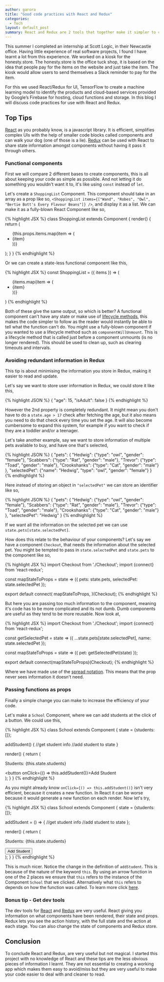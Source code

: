```yaml
---
author: garora
title: "Good code practices with React and Redux"
categories:
  - Tech
layout: default_post
summary: React and Redux are 2 tools that together make it simpler to create functional UIs. However there are many potential pitfalls when it comes to using them. In this blog I will walk you through some practices to keep in mind as you write your own code.
---
```


This summer I completed an internship at Scott Logic, in their Newcastle office. Having little experience of real software projects, I found I have learnt a lot from this experience. We worked on a kiosk for the honesty.store. The honesty.store is the office tuck shop, it is based on the idea that people pay for the items on the website and just take the item. The kiosk would allow users to send themselves a Slack reminder to pay for the item.

For this we used React/Redux for UI, TensorFlow to create a machine learning model to identify the products and cloud-based services provided by Google’s Firebase for hosting, cloud functions and storage. In this blog I will discuss code practices for use with React and Redux.

## Top Tips

[React](https://reactjs.org/) as you probably know, is a javascript library. It is efficient, simplifies complex UIs with the help of smaller code blocks called components and can walk your dog (one of those is a lie). [Redux](https://redux.js.org/basics/usagewithreact) can be used with React to share state information amongst components without having it pass it through others.

### Functional components

First we will compare 2 different bases to create components, this is all about keeping your code as simple as possible. And not letting it do something you wouldn't want it to, it's like using `const` instead of `let`.

Let's create a `ShoppingList` Component. This component should take in an array as a prop like so,
`<ShoppingList items={["Wand", "Robes", "Owl", "Bertie Bott's Every Flavour Beans"]} />`, and display it as a list. We can make it as a fully-blown React Component like so,

{% highlight JSX %}
class ShoppingList extends Component {
  render() {
    return (
      <div className="shopping-list">
        <ul>
          {this.props.items.map(item => (<li>{item}</li>))}
        </ul>
      </div>
    );
  }
}
{% endhighlight %}

Or we can create a state-less functional component like this,

{% highlight JSX %}
const ShoppingList = ({ items }) => (
      <div className="shopping-list">
        <ul>
          {items.map(item => (<li>{item}</li>))}
        </ul>
      </div>
    )
{% endhighlight %}

Both of these give the same output, so which is better? A functional component can't have any state or make use of [lifecycle methods](https://reactjs.org/docs/react-component.html), this makes the code simpler to follow as the reader would instantly be able to tell what the function can't do. You might use a fully-blown component if you wanted to use a lifecycle method such as `componentWillUnmount`. This is a lifecycle method that is called just before a component unmounts (is no longer rendered). This should be used to clean up, such as clearing timeouts and intervals.

### Avoiding redundant information in Redux

This tip is about minimising the information you store in Redux, making it easier to read and update.

Let's say we want to store user information in Redux, we could store it like this,

{% highlight JSON %}
{
  "age": 15,
  "isAdult": false
}
{% endhighlight %}

However the 2nd property is completely redundant. It might mean you don't have to do a `state.age > 17` check after fetching the age, but it also means you need to do that check every time you set the age. It will also become cumbersome to expand this system, for example if you want to check if they are a toddler and/or a teenager.

Let's take another example, say we want to store information of multiple pets available to buy, and have one that's selected,

{% highlight JSON %}
{
  "pets": {
    "Hedwig": {"type": "owl", "gender": "female"},
    "Scabbers": {"type": "Rat", "gender": "male"},
    "Trevor": {"type": "Toad", "gender": "male"},
    "Crookshanks": {"type": "Cat", "gender": "male"}
  },
    "selectedPet": {"name": "Hedwig", "type": "owl", "gender": "female"}
}
{% endhighlight %}

Here instead of storing an object in `"selectedPet"` we can store an identifier like so,

{% highlight JSON %}
{
  "pets": {
    "Hedwig": {"type": "owl", "gender": "female"},
    "Scabbers": {"type": "Rat", "gender": "male"},
    "Trevor": {"type": "Toad", "gender": "male"},
    "Crookshanks": {"type": "Cat", "gender": "male"}
  },
    "selectedPet": "Hedwig"
}
{% endhighlight %}

If we want all the information on the selected pet we can use `state.pets[state.selectedPet]`.

How does this relate to the behaviour of your components? Let's say we have a component `Checkout`, that needs the information about the selected pet. You might be tempted to pass in `state.selectedPet` and `state.pets` to the component like so,

{% highlight JSX %}
import Checkout from './Checkout';
import {connect} from 'react-redux';

const mapStateToProps = state => ({
    pets: state.pets,
    selectedPet: state.selectedPet
});

export default connect(
  mapStateToProps,
)(Checkout);
{% endhighlight %}

But here you are passing too much information to the component, meaning it's code has to be more complicated and its not dumb. Dumb components are useful as they tend to be more reusable. Now look at,

{% highlight JSX %}
import Checkout from './Checkout';
import {connect} from 'react-redux';

const getSelectedPet = state => ({
  ...state.pets[state.selectedPet],
  name: state.selectedPet
});

const mapStateToProps = state => ({
  pet: getSelectedPet(state)
});

export default connect(mapStateToProps)(Checkout);
{% endhighlight %}

Where we have made use of the [spread notation](https://developer.mozilla.org/en-US/docs/Web/JavaScript/Reference/Operators/Spread_syntax). This means that the prop never sees information it doesn't need.

### Passing functions as props

Finally a simple change you can make to increase the efficiency of your code.

Let's make a `School` Component, where we can add students at the click of a button. We could use this,

{% highlight JSX %}
class School extends Component {
  state = {students: []};

  addStudent() {
    //get student info
    //add student to state
  }

  render() {
    return (
      <div>
        <p>Students: {this.state.students}</p>
        <button onClick={() => this.addStudent()}>Add Student</button>
      </div>
    );
  }
}
{% endhighlight %}

As you might already know `onClick={() => this.addStudent()}` isn't very efficient, because it creates a new function. In React it can be worse because it would generate a new function on each render. Now let's try,

{% highlight JSX %}
class School extends Component {
  state = {students: []};

  addStudent = () => {
    //get student info
    //add student to state
  };

  render() {
    return (
      <div>
        <p>Students: {this.state.students}</p>
        <button onClick={this.addStudent}>Add Student</button>
      </div>
    );
  }
}
{% endhighlight %}

This is much nicer. Notice the change in the definition of `addStudent`. This is because of the nature of the keyword `this`. By using an arrow function in one of the 2 places we ensure that `this` refers to the instance of the Component `School` that we clicked. Alternatively what `this` refers to depends on how the function was called. To learn more click [here](https://developer.mozilla.org/en-US/docs/Web/JavaScript/Reference/Operators/this).

### Bonus tip - Get dev tools

The dev tools for [React](https://github.com/facebook/react-devtools) and [Redux](https://github.com/zalmoxisus/redux-devtools-extension) are very useful. React giving you information on what components have been rendered, their state and props. Redux lets you see the action history, with the full state and the action at each stage. You can also change the state of components and Redux store.

## Conclusion

To conclude React and Redux, are very useful but not magical. I started this project with no knowledge of React and these tips are the less obvious pieces of information I learnt. They are not essential to creating a working app which makes them easy to avoid/miss but they are very useful to make your code easier to deal with and cleaner to read.

